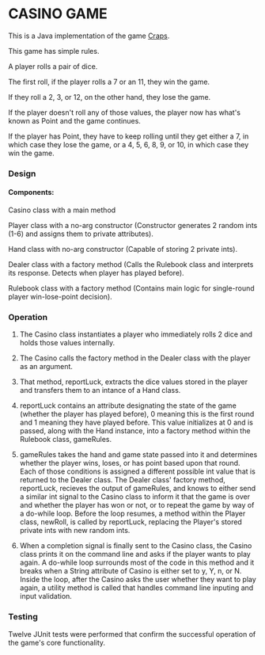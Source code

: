 # CASINO GAME

This is a Java implementation of the game [Craps](https://en.wikipedia.org/wiki/Craps).

This game has simple rules. 

A player rolls a pair of dice. 

The first roll, if the player rolls a 7 or an 11, they win the game.

If they roll a 2, 3, or 12, on the other hand, they lose the game.

If the player doesn't roll any of those values, the player now has what's known as Point and the game continues.

If the player has Point, they have to keep rolling until they get either a 7, in which case they lose the game, or a 4, 5, 6, 8, 9, or 10, in which case they win the game.

### Design

#### Components:

Casino class with a main method

Player class with a no-arg constructor (Constructor generates 2 random ints (1-6) and assigns them to private attributes).

Hand class with no-arg constructor (Capable of storing 2 private ints).

Dealer class with a factory method (Calls the Rulebook class and interprets its response. Detects when player has played before).

Rulebook class with a factory method (Contains main logic for single-round player win-lose-point decision).

### Operation

1) The Casino class instantiates a player who immediately rolls 2 dice and holds those values internally.

2) The Casino calls the factory method in the Dealer class with the player as an argument.

3) That method, reportLuck, extracts the dice values stored in the player and transfers them to an intance of a Hand class.

4) reportLuck contains an attribute designating the state of the game (whether the player has played before), 0 meaning this is the first round and 1 meaning they have played before. This value initializes at 0 and is passed, along with the Hand instance, into a factory method within the Rulebook class, gameRules.

5) gameRules takes the hand and game state passed into it and determines whether the player wins, loses, or has point based upon that round. Each of those conditions is assigned a different possible int value that is returned to the Dealer class. The Dealer class' factory method, reportLuck, recieves the output of gameRules, and knows to either send a similar int signal to the Casino class to inform it that the game is over and whether the player has won or not, or to repeat the game by way of a do-while loop. Before the loop resumes, a method within the Player class, newRoll, is called by reportLuck, replacing the Player's stored private ints with new random ints.

6) When a completion signal is finally sent to the Casino class, the Casino class prints it on the command line and asks if the player wants to play again. A do-while loop surrounds most of the code in this method and it breaks when a String attribute of Casino is either set to y, Y, n, or N. Inside the loop, after the Casino asks the user whether they want to play again, a utility method is called that handles command line inputing and input validation.

### Testing

Twelve JUnit tests were performed that confirm the successful operation of the game's core functionality.


